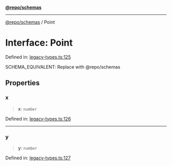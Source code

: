 [**@repo/schemas**](../README.md)

***

[@repo/schemas](../globals.md) / Point

# Interface: Point

Defined in: [legacy-types.ts:125](https://github.com/alexqguo/drinking-board-game-v3/blob/675bd7febb3071dfc3dca88ee4e9928e0ed24aab/packages/schemas/src/legacy-types.ts#L125)

SCHEMA_EQUIVALENT: Replace with @repo/schemas

## Properties

### x

> **x**: `number`

Defined in: [legacy-types.ts:126](https://github.com/alexqguo/drinking-board-game-v3/blob/675bd7febb3071dfc3dca88ee4e9928e0ed24aab/packages/schemas/src/legacy-types.ts#L126)

***

### y

> **y**: `number`

Defined in: [legacy-types.ts:127](https://github.com/alexqguo/drinking-board-game-v3/blob/675bd7febb3071dfc3dca88ee4e9928e0ed24aab/packages/schemas/src/legacy-types.ts#L127)
